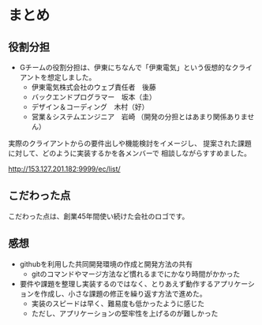 まとめ
======

役割分担
--------

* Gチームの役割分担は、伊東にちなんで「伊東電気」という仮想的なクライアントを想定しました。
  * 伊東電気株式会社のウェブ責任者　後藤
  * バックエンドプログラマー　坂本（圭）
  * デザイン＆コーディング　木村（好）
  * 営業＆システムエンジニア　岩崎
（開発の分担とはあまり関係ありません）

実際のクライアントからの要件出しや機能検討をイメージし、
提案された課題に対して、どのように実装するかを各メンバーで
相談しながらすすめました。

http://153.127.201.182:9999/ec/list/

こだわった点
------------

こだわった点は、創業45年間使い続けた会社のロゴです。

感想
----

* githubを利用した共同開発環境の作成と開発方法の共有
  * gitのコマンドやマージ方法など慣れるまでにかなり時間がかかった
* 要件や課題を整理し実装するのではなく、とりあえず動作するアプリケーションを作成し、小さな課題の修正を繰り返す方法で進めた。
  * 実装のスピードは早く、難易度も低かったように感じた
  * ただし、アプリケーションの堅牢性を上げるのが難しかった
